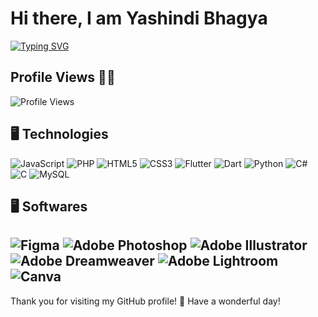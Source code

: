 # Hi there, I am Yashindi Bhagya
[![Typing SVG](https://readme-typing-svg.demolab.com?font=Fira+Code&size=30&duration=2000&pause=1000&width=435&lines=UI+Designer;UX+Designer)](https://git.io/typing-svg)


## Profile Views 👨‍💻
![Profile Views](https://komarev.com/ghpvc/?username=TharinduUmayanga&color=green)


## 🖥️ Technologies

![JavaScript](https://img.shields.io/badge/-JavaScript-F7DF1E?style=for-the-badge&logo=javascript)
![PHP](https://img.shields.io/badge/-PHP-777BB4?style=for-the-badge&logo=php)
![HTML5](https://img.shields.io/badge/-HTML5-E34F26?style=for-the-badge&logo=html5)
![CSS3](https://img.shields.io/badge/-CSS3-1572B6?style=for-the-badge&logo=css3)
![Flutter](https://img.shields.io/badge/-Flutter-02569B?style=for-the-badge&logo=flutter)
![Dart](https://img.shields.io/badge/-Dart-0175C2?style=for-the-badge&logo=dart)
![Python](https://img.shields.io/badge/-Python-3776AB?style=for-the-badge&logo=python)
![C#](https://img.shields.io/badge/-C%23-239120?style=for-the-badge&logo=c-sharp)
![C](https://img.shields.io/badge/-C-A8B9CC?style=for-the-badge&logo=c)
![MySQL](https://img.shields.io/badge/-MySQL-4479A1?style=for-the-badge&logo=mysql)

## 🖥️ Softwares

![Figma](https://img.shields.io/badge/-Figma-F24E1E?style=for-the-badge&logo=figma)
![Adobe Photoshop](https://img.shields.io/badge/-Adobe%20Photoshop-31A8FF?style=for-the-badge&logo=adobe-photoshop)
![Adobe Illustrator](https://img.shields.io/badge/-Adobe%20Illustrator-FF9A00?style=for-the-badge&logo=adobe-illustrator)
![Adobe Dreamweaver](https://img.shields.io/badge/-Adobe%20Dreamweaver-FF61F6?style=for-the-badge&logo=adobe-dreamweaver)
![Adobe Lightroom](https://img.shields.io/badge/-Adobe%20Lightroom-31A8FF?style=for-the-badge&logo=adobe-lightroom)
![Canva](https://img.shields.io/badge/-Canva-00C4CC?style=for-the-badge&logo=canva)
---

Thank you for visiting my GitHub profile! 🤝 Have a wonderful day!
